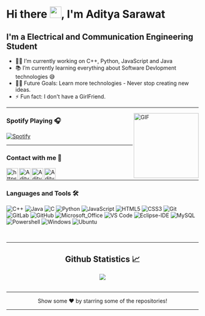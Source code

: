 # Hi there <img src="https://raw.githubusercontent.com/MartinHeinz/MartinHeinz/master/wave.gif" width="30px">, I'm Aditya Sarawat

## I'm a Electrical and Communication Engineering Student 

- 👨‍💻 I’m currently working on C++, Python, JavaScript and Java
- 📚 I’m currently learning everything about Software Devlopment technologies 😅
- 💪🏼 Future Goals: Learn more technologies - Never stop creating new ideas.
- ⚡ Fun fact: I don't have a GirlFriend.

---

<img align="right" alt="GIF" height="170px" src="https://media.giphy.com/media/J5B1Y8QZnzXXbLQIBu/giphy.gif" />

### Spotify Playing 🎧

[![Spotify](https://novatorem.aditya-sarawat.vercel.app/api/spotify)](https://open.spotify.com/user/317a4xqi4cihmvwh2c4snsrn5axm?si=t9A1F6rkSAiKKQchPZ_lGw)

---

### Contact with me 📝

[<img align="left" alt="https://aditya-sarawat.github.io/website" height="30px" src="https://img.icons8.com/doodle/48/000000/chrome.png"/>][website]
[<img align="left" alt="Aditya Sarawat | LinkedIn" height="30px" src="https://img.icons8.com/doodle/48/000000/linkedin-circled.png"/>][linkedin]
[<img align="left" alt="Aditya Sarawat | Instagram" height="30px" src="https://img.icons8.com/cotton/344/instagram-new.png" />][instagram]
[<img align="left" alt="Aditya Sarawat | Twitter" height="30px" src="https://img.icons8.com/doodle/48/000000/twitter-circled.png"/>][Twitter]

<br />

---

### Languages and Tools 🛠 

![C++](https://img.shields.io/badge/C%2B%2B-00599C?style=for-the-badge&logo=c%2B%2B&logoColor=white)
![Java](https://img.shields.io/badge/Java-ED8B00?style=for-the-badge&logo=java&logoColor=white)
![C](https://img.shields.io/badge/C-00599C?style=for-the-badge&logo=c&logoColor=white)
![Python](https://img.shields.io/badge/Python-14354C?style=for-the-badge&logo=python&logoColor=white)
![JavaScript](https://img.shields.io/badge/JavaScript-323330?style=for-the-badge&logo=javascript&logoColor=F7DF1E)
![HTML5](https://img.shields.io/badge/HTML5-E34F26?style=for-the-badge&logo=html5&logoColor=white)
![CSS3](https://img.shields.io/badge/CSS3-1572B6?style=for-the-badge&logo=css3&logoColor=white)
![Git](https://img.shields.io/badge/-Git-%23F05032?style=flat-square&logo=git&logoColor=%23ffffff)
![GitLab](https://img.shields.io/badge/GitLab-330F63?style=for-the-badge&logo=gitlab&logoColor=white)
![GitHub](https://img.shields.io/badge/GitHub-100000?style=for-the-badge&logo=github&logoColor=white)
![Microsoft_Office](https://img.shields.io/badge/Microsoft_Office-D83B01?style=for-the-badge&logo=microsoft-office&logoColor=white)
![VS Code](http://img.shields.io/badge/-VS%20Code-007ACC?style=flat-square&logo=visual-studio-code&logoColor=ffffff)
![Eclipse-IDE](http://img.shields.io/badge/-Eclipse-2C2255?style=flat-square&logo=eclipse&logoColor=ffffff)
![MySQL](https://img.shields.io/badge/MySQL-00000F?style=for-the-badge&logo=mysql&logoColor=white)
![Powershell](http://img.shields.io/badge/-Powershell-5391FE?style=flat-square&logo=powershell&logoColor=ffffff)
![Windows](https://img.shields.io/badge/Windows-0078D6?style=for-the-badge&logo=windows&logoColor=white)
![Ubuntu](https://img.shields.io/badge/Ubuntu-E95420?style=for-the-badge&logo=ubuntu&logoColor=white)

<br/>

---

  <h2 align="center"> Github Statistics 📈 </h2>
  
  <div align="center"> 
<a href="https://github.com/aditya-sarawat">
 <img align="center" src="https://github-readme-stats.vercel.app/api?username=aditya-sarawat&show_icons=true&theme=dark&line_height=27" />
</a>   
  </div>

<br/>

---

<div align='center'>
  Show some ❤️ by starring some of the repositories! 
</div>

---
[website]: https://aditya-sarawat.github.io/website/
[instagram]: https://www.instagram.com/aditya_sarawat/
[linkedin]: https://www.linkedin.com/in/aditya-sarawat/
[Spotify]: https://open.spotify.com/user/317a4xqi4cihmvwh2c4snsrn5axm?si=t9A1F6rkSAiKKQchPZ_lGw
[Twitter]: https://twitter.com/SarawatAditya
